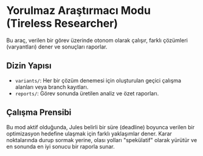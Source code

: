 # Yorulmaz Araştırmacı Modu (Tireless Researcher)

Bu araç, verilen bir görev üzerinde otonom olarak çalışır, farklı çözümleri (varyantları) dener ve sonuçları raporlar.

## Dizin Yapısı
- `variants/`: Her bir çözüm denemesi için oluşturulan geçici çalışma alanları veya branch kayıtları.
- `reports/`: Görev sonunda üretilen analiz ve özet raporları.

## Çalışma Prensibi
Bu mod aktif olduğunda, Jules belirli bir süre (deadline) boyunca verilen bir optimizasyon hedefine ulaşmak için farklı yaklaşımlar dener. Karar noktalarında durup sormak yerine, olası yolları "spekülatif" olarak yürütür ve en sonunda en iyi sonucu bir raporla sunar.
